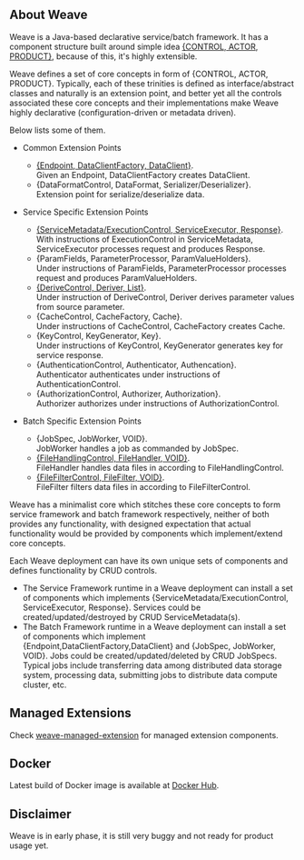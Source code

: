 ## About Weave  
Weave is a Java-based declarative service/batch framework. It has a component structure built around simple idea 
[{CONTROL, ACTOR, PRODUCT}](https://aftersound.github.io/weave/control-actor-product-component-structure), because of 
this, it's highly extensible.

Weave defines a set of core concepts in form of {CONTROL, ACTOR, PRODUCT}. Typically, each of these trinities is defined
 as interface/abstract classes and naturally is an extension point, and better yet all the controls associated these 
core concepts and their implementations make Weave highly declarative (configuration-driven or metadata driven).

Below lists some of them.

* Common Extension Points
  * [{Endpoint, DataClientFactory, DataClient}](https://aftersound.github.io/weave/data-client-factory-development-guide).  
  Given an Endpoint, DataClientFactory creates DataClient.
  * {DataFormatControl, DataFormat, Serializer/Deserializer}.  
  Extension point for serialize/deserialize data.

* Service Specific Extension Points
  * [{ServiceMetadata/ExecutionControl, ServiceExecutor, Response}](https://aftersound.github.io/weave/service-executor-development-guide).  
  With instructions of ExecutionControl in ServiceMetadata, ServiceExecutor processes request and produces Response.
  * {ParamFields, ParameterProcessor, ParamValueHolders}.  
  Under instructions of ParamFields, ParameterProcessor processes request and produces ParamValueHolders.
  * [{DeriveControl, Deriver, List}](https://aftersound.github.io/weave/param-deriver-development-guide).  
  Under instruction of DeriveControl, Deriver derives parameter values from source parameter.
  * {CacheControl, CacheFactory, Cache}.  
  Under instructions of CacheControl, CacheFactory creates Cache.
  * {KeyControl, KeyGenerator, Key}.  
  Under instructions of KeyControl, KeyGenerator generates key for service response.
  * {AuthenticationControl, Authenticator, Authencation}.  
  Authenticator authenticates under instructions of AuthenticationControl.
  * {AuthorizationControl, Authorizer, Authorization}.  
  Authorizer authorizes under instructions of AuthorizationControl.

* Batch Specific Extension Points
  * {JobSpec, JobWorker, VOID}.  
  JobWorker handles a job as commanded by JobSpec.
  * [{FileHandlingControl, FileHandler, VOID}](https://aftersound.github.io/weave/file-handler-development-guide).  
  FileHandler handles data files in according to FileHandlingControl.
  * [{FileFilterControl, FileFilter, VOID}](https://aftersound.github.io/weave/file-filter-development-guide).  
  FileFilter filters data files in according to FileFilterControl. 

Weave has a minimalist core which stitches these core concepts to form service framework and batch framework respectively, neither of both 
provides any functionality, with designed expectation that actual functionality would be provided by components which implement/extend core 
concepts.  

Each Weave deployment can have its own unique sets of components and defines functionality by CRUD controls. 
- The Service Framework runtime in a  Weave deployment can install a set of components which implements {ServiceMetadata/ExecutionControl, 
ServiceExecutor, Response}. Services could be created/updated/destroyed by CRUD ServiceMetadata(s).  
- The Batch Framework runtime in a Weave deployment can install a set of components which implement {Endpoint,DataClientFactory,DataClient} 
and {JobSpec, JobWorker, VOID}. Jobs could be created/updated/deleted by CRUD JobSpecs. Typical jobs include transferring data among 
distributed data storage system, processing data, submitting jobs to distribute data compute cluster, etc.

## Managed Extensions
Check [weave-managed-extension](https://github.com/aftersound/weave-managed-extensions) for managed extension components.

## Docker
Latest build of Docker image is available at [Docker Hub](https://hub.docker.com/r/aftersound/weave).

## Disclaimer
Weave is in early phase, it is still very buggy and not ready for product usage yet.




